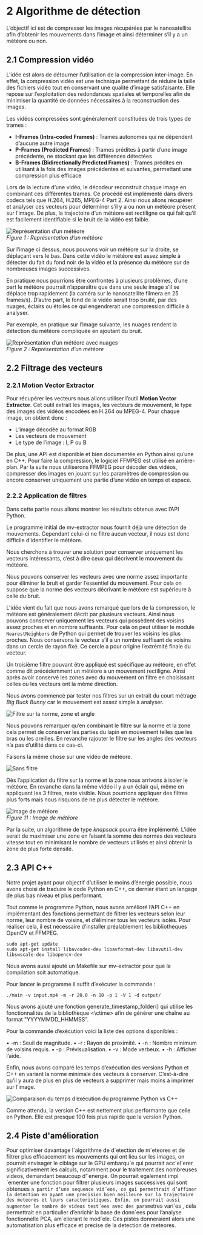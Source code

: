 # 2 Algorithme de détection

L’objectif ici est de compresser les images récupérées par le nanosatellite afin d’obtenir les mouvements dans l’image et ainsi déterminer s’il y a un météore ou non.

## 2.1 Compression vidéo

L’idée est alors de détourner l’utilisation de la compression inter-image. En effet, la compression vidéo est une technique permettant de réduire la taille des fichiers vidéo tout en conservant une qualité d’image satisfaisante. Elle repose sur l’exploitation des redondances spatiales et temporelles afin de minimiser la quantité de données nécessaires à la reconstruction des images.

Les vidéos compressées sont généralement constituées de trois types de trames :

- **I-Frames (Intra-coded Frames)** : Trames autonomes qui ne dépendent d’aucune autre image
- **P-Frames (Predicted Frames)** : Trames prédites à partir d’une image précédente, ne stockant que les différences détectées
- **B-Frames (Bidirectionally Predicted Frames)** : Trames prédites en utilisant à la fois des images précédentes et suivantes, permettant une compression plus efficace

Lors de la lecture d’une vidéo, le décodeur reconstruit chaque image en combinant ces différentes trames. Ce procédé est implémenté dans divers codecs tels que H.264, H.265, MPEG-4 Part 2. Ainsi nous allons récupérer et analyser ces vecteurs pour déterminer s’il y a ou non un météore présent sur l’image. De plus, la trajectoire d’un météore est rectiligne ce qui fait qu’il est facilement identifiable si le bruit de la vidéo est faible.

![Représentation d’un météore](figure2.png)  
*Figure 1 : Représentation d’un météore*

Sur l’image ci dessus, nous pouvons voir un météore sur la droite, se déplaçant vers le bas. Dans cette vidéo le météore est assez simple à détecter du fait du fond noir de la vidéo et la présence du météore sur de nombreuses images successives.

En pratique nous pourrions être confrontés à plusieurs problèmes, d’une part le météore pourrait n’apparaître que dans une seule image s’il se déplace trop rapidement (la caméra sur le nanosatellite filmera en 25 frames/s). D’autre part, le fond de la vidéo serait trop bruité, par des nuages, éclairs ou étoiles ce qui engendrerait une compression difficile à analyser.

Par exemple, en pratique sur l’image suivante, les nuages rendent la détection du météore compliquée en ajoutant du bruit.

![Représentation d’un météore avec nuages](figure3.png)  
*Figure 2 : Représentation d’un météore*

## 2.2 Filtrage des vecteurs

### 2.2.1 Motion Vector Extractor

Pour récupérer les vecteurs nous allons utiliser l’outil **Motion Vector Extractor**. Cet outil extrait les images, les vecteurs de mouvement, le type des images des vidéos encodées en H.264 ou MPEG-4. Pour chaque image, on obtient donc :

- L’image décodée au format RGB
- Les vecteurs de mouvement
- Le type de l’image : I, P ou B

De plus, une API est disponible et bien documentée en Python ainsi qu’une en C++. Pour faire la compression, le logiciel FFMPEG est utilisé en arrière-plan. Par la suite nous utiliserons FFMPEG pour décoder des vidéos, compresser des images en jouant sur les paramètres de compression ou encore conserver uniquement une partie d’une vidéo en temps et espace.

### 2.2.2 Application de filtres

Dans cette partie nous allons montrer les résultats obtenus avec l’API Python.

Le programme initial de mv-extractor nous fournit déjà une détection de mouvements. Cependant celui-ci ne filtre aucun vecteur, il nous est donc difficile d’identifier le météore.

Nous cherchons à trouver une solution pour conserver uniquement les vecteurs intéressants, c’est à dire ceux qui décrivent le mouvement du météore.

Nous pouvons conserver les vecteurs avec une norme assez importante pour éliminer le bruit et garder l’essentiel du mouvement. Pour cela on suppose que la norme des vecteurs décrivant le météore est supérieure à celle du bruit.

L’idée vient du fait que nous avons remarqué que lors de la compression, le météore est généralement décrit par plusieurs vecteurs. Ainsi nous pouvons conserver uniquement les vecteurs qui possèdent des voisins assez proches et en nombre suffisants. Pour cela on peut utiliser le module `NearestNeighbors` de Python qui permet de trouver les voisins les plus proches. Nous conservons le vecteur s’il a un nombre suffisant de voisins dans un cercle de rayon fixé. Ce cercle a pour origine l’extrémité finale du vecteur.

Un troisième filtre pouvant être appliqué est spécifique au météore, en effet comme dit précédemment un météore a un mouvement rectiligne. Ainsi après avoir conservé les zones avec du mouvement on filtre en choisissant celles où les vecteurs ont la même direction.

Nous avons commencé par tester nos filtres sur un extrait du court métrage *Big Buck Bunny* car le mouvement est assez simple à analyser.

![Filtre sur la norme, zone et angle](figure4.png)  

Nous pouvons remarquer qu’en combinant le filtre sur la norme et la zone cela permet de conserver les parties du lapin en mouvement telles que les bras ou les oreilles. En revanche rajouter le filtre sur les angles des vecteurs n’a pas d’utilité dans ce cas-ci.

Faisons la même chose sur une vidéo de météore.

![Sans filtre](figure5.png)  

Dès l’application du filtre sur la norme et la zone nous arrivons à isoler le météore. En revanche dans la même vidéo il y a un éclair qui, même en appliquant les 3 filtres, reste visible. Nous pourrions appliquer des filtres plus forts mais nous risquons de ne plus détecter le météore.

![Image de météore](figure6.png)  
*Figure 11 : Image de météore*

Par la suite, un algorithme de type *knapsack* pourra être implémenté. L’idée serait de maximiser une zone en faisant la somme des normes des vecteurs vitesse tout en minimisant le nombre de vecteurs utilisés et ainsi obtenir la zone de plus forte densité.

## 2.3 API C++

Notre projet ayant pour objectif d’utiliser le moins d’énergie possible, nous avons choisi de traduire le code Python en C++, ce dernier étant un langage de plus bas niveau et plus performant.

Tout comme le programme Python, nous avons amélioré l’API C++ en implémentant des fonctions permettant de filtrer les vecteurs selon leur norme, leur nombre de voisins, et d’éliminer tous les vecteurs isolés.
Pour réaliser cela, il est nécessaire d’installer préalablement les bibliothèques OpenCV et FFMPEG.

```
sudo apt-get update
sudo apt-get install libavcodec-dev libavformat-dev libavutil-dev libswscale-dev libopencv-dev
```

Nous avons aussi ajouté un Makefile sur mv-extractor pour que la compilation soit automatique.

Pour lancer le programme il suffit d’exécuter la commande :

```
./main -v input.mp4 -m -r 20.0 -n 10 -p 1 -V 1 -d output/
```

Nous avons ajouté une fonction generate_timestamp_folder() qui utilise les fonctionnalités de la bibliothèque <\ctime> afin de générer une chaîne au format "YYYYMMDD_HHMMSS".

Pour la commande d’exécution voici la liste des options disponibles :

• -m : Seuil de magnitude.
• -r : Rayon de proximité.
• -n : Nombre minimum de voisins requis.
• -p : Prévisualisation.
• -v : Mode verbeux.
• -h : Afficher l’aide.

Enfin, nous avons comparé les temps d’exécution des versions Python et C++ en variant la norme minimale des vecteurs à conserver. C’est-à-dire qu’il y aura de plus en plus de vecteurs à supprimer mais moins à imprimer sur l’image.

![Comparaison du temps d’exécution du programme Python vs C++](figure7.png)  

Comme attendu, la version C++ est nettement plus performante que celle en Python. Elle est presque 100 fois plus rapide que la version Python.

## 2.4 Piste d'amélioration

Pour optimiser davantage l´algorithme de d´etection de m´eteores et de filtrer plus efficacement
les mouvements qui ont lieu sur les images, on pourrait envisager le ciblage sur le GPU embarqu´e
qui pourrait acc´el´erer significativement les calculs, notamment pour le traitement des nombreuses
videos, demandant beaucoup d’´energie. On pourrait egalement impl´ementer une fonction pour filtrer
plusieurs images successives qui sont obtenues `a partir d’une sequence vid´eos, ce qui permettrait
d’affiner la detection en ayant une precision bien meilleure sur la trajectoire des meteores et leurs
caracteristiques. Enfin, on pourrait aussi augmenter le nombre de videos test´ees avec des param`etres
vari´es , cela permettrait en particulier d’enrichir la base de donn´ees pour l’analyse fonctionnelle PCA,
am´eliorant le mod`ele. Ces pistes donneraient alors une automatisation plus efficace et precise de la
detection de meteores.
